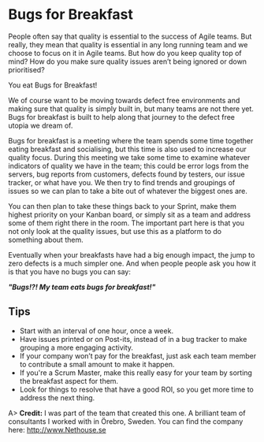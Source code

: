 # Bugs for Breakfast

People often say that quality is essential to the success of Agile teams. But really, they mean that quality is essential in any long running team and we choose to focus on it in Agile teams. But how do you keep quality top of mind? How do you make sure quality issues aren’t being ignored or down prioritised?

You eat Bugs for Breakfast!

We of course want to be moving towards defect free environments and making sure that quality is simply built in, but many teams are not there yet. Bugs for breakfast is built to help along that journey to the defect free utopia we dream of.

Bugs for breakfast is a meeting where the team spends some time together eating breakfast and socialising, but this time is also used to increase our quality focus. During this meeting we take some time to examine whatever indicators of quality we have in the team; this could be error logs from the servers, bug reports from customers, defects found by testers, our issue tracker, or what have you. We then try to find trends and groupings of issues so we can plan to take a bite out of whatever the biggest ones are.

You can then plan to take these things back to your Sprint, make them highest priority on your Kanban board, or simply sit as a team and address some of them right there in the room. The important part here is that you not only look at the quality issues, but use this as a platform to do something about them.

Eventually when your breakfasts have had a big enough impact, the jump to zero defects is a much simpler one. And when people people ask you how it is that you have no bugs you can say:

***"Bugs!?! My team eats bugs for breakfast!"***

## Tips

- Start with an interval of one hour, once a week.
- Have issues printed or on Post-its, instead of in a bug tracker to make grouping a more engaging activity.
- If your company won’t pay for the breakfast, just ask each team member to contribute a small amount to make it happen. 
- If you're a Scrum Master, make this really easy for your team by sorting the breakfast aspect for them.
- Look for things to resolve that have a good ROI, so you get more time to address the next thing.

A> **Credit:** I was part of the team that created this one. A brilliant team of consultants I worked with in Örebro, Sweden. You can find the company here: <http://www.Nethouse.se>
